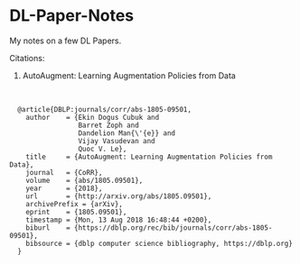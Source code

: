 # DL-Paper-Notes
My notes on a few DL Papers.

Citations:
<br>
1. AutoAugment: Learning Augmentation Policies from Data
<br>

      @article{DBLP:journals/corr/abs-1805-09501,
        author    = {Ekin Dogus Cubuk and
                     Barret Zoph and
                     Dandelion Man{\'{e}} and
                     Vijay Vasudevan and
                     Quoc V. Le},
        title     = {AutoAugment: Learning Augmentation Policies from Data},
        journal   = {CoRR},
        volume    = {abs/1805.09501},
        year      = {2018},
        url       = {http://arxiv.org/abs/1805.09501},
        archivePrefix = {arXiv},
        eprint    = {1805.09501},
        timestamp = {Mon, 13 Aug 2018 16:48:44 +0200},
        biburl    = {https://dblp.org/rec/bib/journals/corr/abs-1805-09501},
        bibsource = {dblp computer science bibliography, https://dblp.org}
      }

